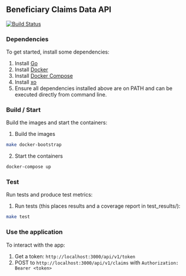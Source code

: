 ## Beneficiary Claims Data API

[![Build Status](https://travis-ci.org/CMSgov/bcda-app.svg?branch=master)](https://travis-ci.org/CMSgov/bcda-app)


### Dependencies

To get started, install some dependencies:

1. Install [Go](https://golang.org/doc/install)
2. Install [Docker](https://docs.docker.com/install/)
3. Install [Docker Compose](https://docs.docker.com/compose/install/)
4. Install [xo](https://github.com/xo/xo)
5. Ensure all dependencies installed above are on PATH and can be executed directly from command line.


### Build / Start

Build the images and start the containers:

1. Build the images
```sh
make docker-bootstrap
```
2. Start the containers
```sh
docker-compose up
```

### Test

Run tests and produce test metrics:

1. Run tests (this places results and a coverage report in test_results/<timestamp>):
```sh
make test
```


### Use the application

To interact with the app:

1) Get a token: `http://localhost:3000/api/v1/token`
2) POST to `http://localhost:3000/api/v1/claims` with `Authorization: Bearer <token>`
